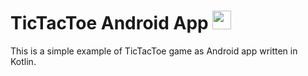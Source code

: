 # TicTacToe Android App <img src="https://upload.wikimedia.org/wikipedia/commons/4/41/APK_format_icon_%282014-2019%29.png" height=30>

This is a simple example of TicTacToe game as Android app written in Kotlin.
